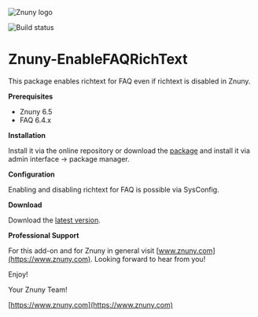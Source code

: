 ![Znuny logo](https://www.znuny.com/assets/images/logo_small.png)


![Build status](https://badge.proxy.znuny.com/Znuny4OTRS-EnableFAQRichText/rel-6_5)

Znuny-EnableFAQRichText
=======================
This package enables richtext for FAQ even if richtext is disabled in Znuny.

**Prerequisites**

- Znuny 6.5
- FAQ 6.4.x

**Installation**

Install it via the online repository or download the [package](https://addons.znuny.com/api/addon_repos/public/2194/latest) and install it via admin interface -> package manager.

**Configuration**

Enabling and disabling richtext for FAQ is possible via SysConfig.

**Download**

Download the [latest version](https://addons.znuny.com/api/addon_repos/public/2194/latest).

**Professional Support**

For this add-on and for Znuny in general visit [www.znuny.com](https://www.znuny.com). Looking forward to hear from you!

Enjoy!

Your Znuny Team!

[https://www.znuny.com](https://www.znuny.com)
